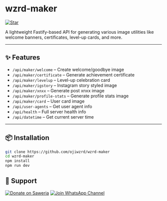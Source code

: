 # wzrd-maker

[![Star](https://img.shields.io/github/stars/ojiwzrd/wzrd-maker?style=social)](https://github.com/ojiwzrd/wzrd-maker/stargazers)

A lightweight Fastify-based API for generating various image utilities like welcome banners, certificates, level-up cards, and more.

---

## ✨ Features

- `/api/maker/welcome` – Create welcome/goodbye image  
- `/api/maker/certificate` – Generate achievement certificate  
- `/api/maker/levelup` – Level-up celebration card  
- `/api/maker/igstory` – Instagram story styled image  
- `/api/maker/xnxx` – Generate post xnxx image  
- `/api/maker/profile-stats` – Generate profile stats image  
- `/api/maker/card` – User card image  
- `/api/user-agents` – Get user agent info  
- `/api/health` – Full server health info  
- `/api/datetime` – Get current server time  

---

## 📦 Installation

```bash
git clone https://github.com/ojiwzrd/wzrd-maker
cd wzrd-maker
npm install
npm run dev
```

## 🤝 Support

[![Donate on Saweria](https://img.shields.io/badge/Donate-Saweria-orange?logo=buymeacoffee&style=for-the-badge)](https://saweria.co/ojiwzrd)
[![Join WhatsApp
Channel](https://img.shields.io/badge/Join-WA%20Community-25D366?logo=whatsapp&style=for-the-badge)](https://chat.whatsapp.com/JoY6xqZATj478UdDRgZNsy?mode=ac_t)